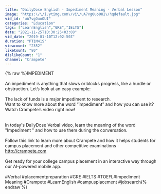 ```yaml
---
title: "DailyDose English - Impediment Meaning - Verbal Lesson"
image: "https:\/\/i.ytimg.com\/vi\/uA7vgOuoOUI\/hqdefault.jpg"
vid_id: "uA7vgOuoOUI"
categories: "Education"
tags: ["LearnEnglish","GRE","IELTS"]
date: "2021-11-25T10:30:25+03:00"
vid_date: "2019-01-10T12:02:50Z"
duration: "PT1M41S"
viewcount: "2352"
likeCount: "80"
dislikeCount: "1"
channel: "Crampete"
---
```

{% raw %}IMPEDIMENT<br /><br />An impediment is anything that slows or blocks progress, like a hurdle or obstruction. Let’s look at an easy example:<br /><br />The lack of funds is a major impediment to research.<br />Want to know more about the word “impediment” and how you can use it? Watch Crampete’s video right now!<br /><br /><br />In today's DailyDose Verbal video, learn the meaning of the word &quot;Impediment &quot; and how to use them during the conversation.<br /><br />Follow this link to learn more about Crampete and how it helps students for campus placement and other competitive examinations - <a rel="nofollow" target="blank" href="http://crampete.com">http://crampete.com</a><br /><br />Get ready for your college campus placement in an interactive way through our AI-powered mobile app.<br /><br />#Verbal #placementpreparation #GRE #IELTS #TOEFL#Impediment Meaning #Crampete #LearnEnglish #campusplacement #jobsearch{% endraw %}

